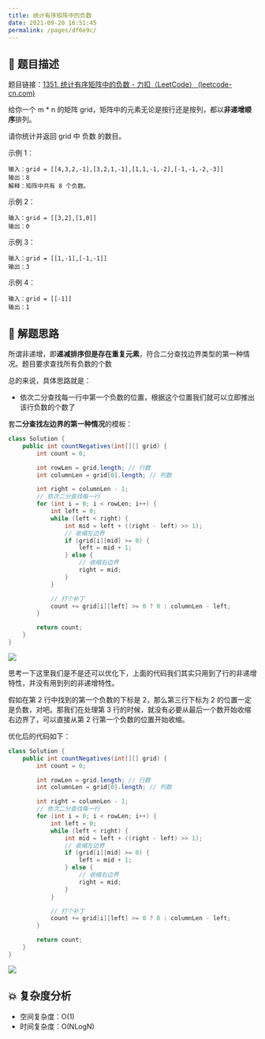 ```yaml
---
title: 统计有序矩阵中的负数
date: 2021-09-20 16:51:45
permalink: /pages/df6e9c/
---
```


## 📃 题目描述

题目链接：[1351. 统计有序矩阵中的负数 - 力扣（LeetCode） (leetcode-cn.com)](https://leetcode-cn.com/problems/count-negative-numbers-in-a-sorted-matrix/)

给你一个 m * n 的矩阵 grid，矩阵中的元素无论是按行还是按列，都以**非递增顺序**排列。 

请你统计并返回 grid 中 负数 的数目。

示例 1：

```
输入：grid = [[4,3,2,-1],[3,2,1,-1],[1,1,-1,-2],[-1,-1,-2,-3]]
输出：8
解释：矩阵中共有 8 个负数。
```

示例 2：

```
输入：grid = [[3,2],[1,0]]
输出：0
```

示例 3：

```
输入：grid = [[1,-1],[-1,-1]]
输出：3
```

示例 4：

```
输入：grid = [[-1]]
输出：1
```

## 🔔 解题思路

所谓非递增，即**递减排序但是存在重复元素**，符合二分查找边界类型的第一种情况。题目要求查找所有负数的个数

总的来说，具体思路就是：

- 依次二分查找每一行中第一个负数的位置，根据这个位置我们就可以立即推出该行负数的个数了

套**二分查找左边界的第一种情况**的模板：


```java
class Solution {
    public int countNegatives(int[][] grid) {
        int count = 0;

        int rowLen = grid.length; // 行数
        int columnLen = grid[0].length; // 列数

        int right = columnLen - 1;
        // 依次二分查找每一行
        for (int i = 0; i < rowLen; i++) {
            int left = 0;
            while (left < right) {
                int mid = left + ((right - left) >> 1);
                // 收缩左边界
                if (grid[i][mid] >= 0) {
                    left = mid + 1;
                } else {
                    // 收缩右边界
                    right = mid;
                }
            }

            // 打个补丁
            count += grid[i][left] >= 0 ? 0 : columnLen - left;
        }

        return count;
    }
}
```

![](https://cs-wiki.oss-cn-shanghai.aliyuncs.com/img/20210920171556.png)

思考一下这里我们是不是还可以优化下，上面的代码我们其实只用到了行的非递增特性，并没有用到列的非递增特性。

假如在第 2 行中找到的第一个负数的下标是 2，那么第三行下标为 2 的位置一定是负数，对吧。那我们在处理第 3 行的时候，就没有必要从最后一个数开始收缩右边界了，可以直接从第 2 行第一个负数的位置开始收缩。

优化后的代码如下：

```java
class Solution {
    public int countNegatives(int[][] grid) {
        int count = 0;

        int rowLen = grid.length; // 行数
        int columnLen = grid[0].length; // 列数

        int right = columnLen - 1;
        // 依次二分查找每一行
        for (int i = 0; i < rowLen; i++) {
            int left = 0;
            while (left < right) {
                int mid = left + ((right - left) >> 1);
                // 收缩左边界
                if (grid[i][mid] >= 0) {
                    left = mid + 1;
                } else {
                    // 收缩右边界
                    right = mid;
                }
            }

            // 打个补丁
            count += grid[i][left] >= 0 ? 0 : columnLen - left;
        }

        return count;
    }
}
```

![](https://cs-wiki.oss-cn-shanghai.aliyuncs.com/img/20210920172104.png)

## 💥 复杂度分析

- 空间复杂度：O(1)
- 时间复杂度：O(NLogN)

